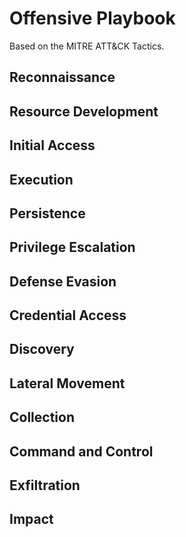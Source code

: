 # Offensive Playbook

Based on the MITRE ATT&CK Tactics.

## Reconnaissance
## Resource Development
## Initial Access
## Execution
## Persistence
## Privilege Escalation
## Defense Evasion
## Credential Access
## Discovery
## Lateral Movement
## Collection
## Command and Control
## Exfiltration
## Impact